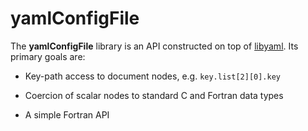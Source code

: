 # yamlConfigFile

The **yamlConfigFile** library is an API constructed on top of [libyaml](https://github.com/yaml/libyaml).  Its primary goals are:

- Key-path access to document nodes, e.g. `key.list[2][0].key`

- Coercion of scalar nodes to standard C and Fortran data types

- A simple Fortran API
